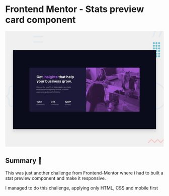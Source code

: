 # Frontend Mentor - Stats preview card component

![Design preview for the Stats preview card component coding challenge](./design/desktop-preview.jpg)

## Summary 👋

This was just another challenge from Frontend-Mentor where i had to built a stat preview component and make it responsive.

I managed to do this challenge, applying only HTML, CSS and mobile first
